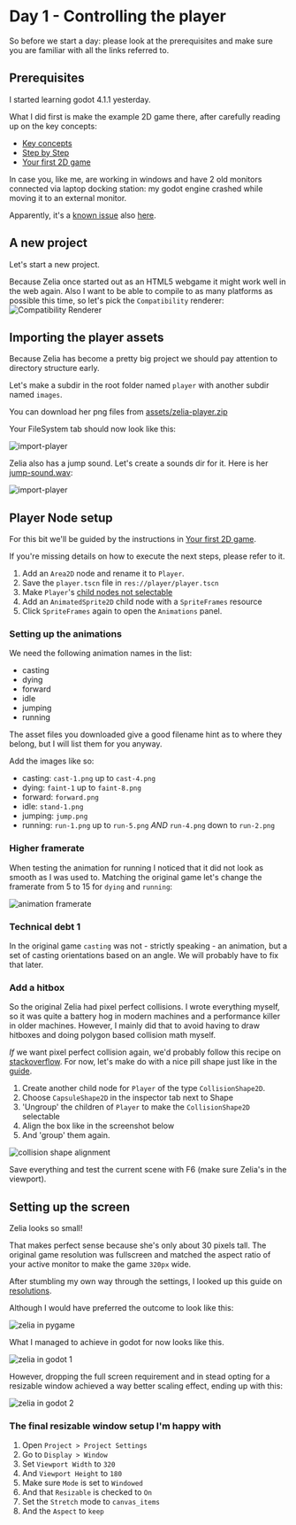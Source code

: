 # Day 1 - Controlling the player

So before we start a day: please look at the prerequisites and make sure you are familiar with all the links referred to.

## Prerequisites

I started learning godot 4.1.1 yesterday.

What I did first is make the example 2D game there, after carefully reading up on the key concepts:

- [Key concepts](https://docs.godotengine.org/en/stable/getting_started/introduction/key_concepts_overview.html)
- [Step by Step](https://docs.godotengine.org/en/stable/getting_started/step_by_step/index.html)
- [Your first 2D game](https://docs.godotengine.org/en/stable/getting_started/first_2d_game/index.html)

In case you, like me, are working in windows and have 2 old monitors connected via laptop docking station: my godot engine crashed while moving it to an external monitor. 

Apparently, it's a [known issue](https://github.com/godotengine/godot/issues/44778) also [here](https://github.com/godotengine/godot/issues/28785).

## A new project

Let's start a new project. 

Because Zelia once started out as an HTML5 webgame it might work well in the web again. Also I want to be able to compile to as many platforms as possible this time, so let's pick the `Compatibility` renderer:
![Compatibility Renderer](screenshots/renderer-choice.png)

## Importing the player assets

Because Zelia has become a pretty big project we should pay attention to directory structure early.

Let's make a subdir in the root folder named `player` with another subdir named `images`.

You can download her png files from [assets/zelia-player.zip](https://github.com/Teaching-myself-Godot/rewriting-zelia-tutorial/raw/main/assets/zelia-player.zip)

Your FileSystem tab should now look like this:

![import-player](screenshots/import-player.png)

Zelia also has a jump sound. Let's create a sounds dir for it.
Here is her [jump-sound.wav](https://github.com/Teaching-myself-Godot/rewriting-zelia-tutorial/raw/main/assets/jump-sound.wav):

![import-player](screenshots/import-player-sound.png)


## Player Node setup

For this bit we'll be guided by the instructions in [Your first 2D game](https://docs.godotengine.org/en/stable/getting_started/first_2d_game/02.player_scene.html). 

If you're missing details on how to execute the next steps, please refer to it.

1. Add an `Area2D` node and rename it to `Player`.
2. Save the `player.tscn` file in `res://player/player.tscn`
3. Make `Player`'s [child nodes not selectable](https://docs.godotengine.org/en/stable/_images/lock_children.webp)
4. Add an `AnimatedSprite2D` child node with a `SpriteFrames` resource
5. Click `SpriteFrames` again to open the `Animations` panel. 

### Setting up the animations

We need the following animation names in the list:
- casting
- dying
- forward
- idle
- jumping
- running

The asset files you downloaded give a good filename hint as to where they belong, but I will list them for you anyway.

Add the images like so:

- casting: `cast-1.png` up to `cast-4.png`
- dying: `faint-1` up to `faint-8.png`
- forward: `forward.png`
- idle:  `stand-1.png`
- jumping: `jump.png`
- running: `run-1.png` up to `run-5.png` _AND_ `run-4.png` down to `run-2.png`

### Higher framerate

When testing the animation for running I noticed that it did not look as smooth as I was used to. Matching the original game let's change the framerate from 5 to 15 for `dying` and `running`:

![animation framerate](screenshots/animation-framerate.png)


### Technical debt 1

In the original game `casting` was not - strictly speaking - an animation, but a set of casting orientations based on an angle. We will probably have to fix that later.


### Add a hitbox

So the original Zelia had pixel perfect collisions. I wrote everything myself, so it was quite a battery hog in modern machines and a performance killer in older machines. However, I mainly did that to avoid having to draw hitboxes and doing polygon based collision math myself.

_If_ we want pixel perfect collision again, we'd probably follow this recipe on [stackoverflow](https://stackoverflow.com/questions/68063306/how-do-you-do-pixel-perfect-collisions-in-godot-engine#answer-74856202). For now, let's make do with a nice pill shape just like in the [guide](https://docs.godotengine.org/en/stable/getting_started/first_2d_game/02.player_scene.html).

1. Create another child node for `Player` of the type `CollisionShape2D`.
2. Choose `CapsuleShape2D` in the inspector tab next to Shape
3. 'Ungroup' the children of `Player` to make the `CollisionShape2D` selectable
4. Align the box like in the screenshot below 
5. And 'group' them again.

![collision shape alignment](screenshots/pillbox.png)

Save everything and test the current scene with F6 (make sure Zelia's in the viewport).

## Setting up the screen

Zelia looks so small!

That makes perfect sense because she's only about 30 pixels tall. The original game resolution was fullscreen and matched the aspect ratio of your active monitor to make the game `320px` wide. 

After stumbling my own way through the settings, I looked up this guide on [resolutions](https://docs.godotengine.org/en/stable/tutorials/rendering/multiple_resolutions.html).

Although I would have preferred the outcome to look like this:

![zelia in pygame](screenshots/zelia-in-sdl-renderer.png)

What I managed to achieve in godot for now looks like this.

![zelia in godot 1](screenshots/zelia-in-godot-renderer.png)

However, dropping the full screen requirement and in stead opting for a resizable window achieved a way better scaling effect, ending up with this:

![zelia in godot 2](screenshots/zelia-in-godot-renderer-2.png)


### The final resizable window setup I'm happy with

1. Open `Project > Project Settings`
2. Go to `Display > Window`
3. Set `Viewport Width` to `320`
4. And `Viewport Height` to `180`
5. Make sure `Mode` is set to `Windowed`
6. And that `Resizable` is checked to `On`
7. Set the `Stretch` mode to `canvas_items`
8. And the `Aspect` to `keep`


